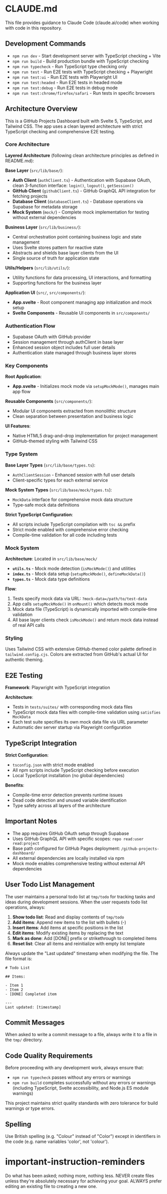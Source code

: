 # CLAUDE.md

This file provides guidance to Claude Code (claude.ai/code) when working with code in this repository.

## Development Commands

- `npm run dev` - Start development server with TypeScript checking + Vite
- `npm run build` - Build production bundle with TypeScript checking
- `npm run typecheck` - Run TypeScript type checking only
- `npm run test` - Run E2E tests with TypeScript checking + Playwright
- `npm run test:ui` - Run E2E tests with Playwright UI
- `npm run test:headed` - Run E2E tests in headed mode
- `npm run test:debug` - Run E2E tests in debug mode
- `npm run test:chrome/firefox/safari` - Run tests in specific browsers

## Architecture Overview

This is a GitHub Projects Dashboard built with Svelte 5, TypeScript, and Tailwind CSS. The app uses a clean layered architecture with strict TypeScript checking and comprehensive E2E testing.

### Core Architecture

**Layered Architecture** (following clean architecture principles as defined in README.md):

**Base Layer** (`src/lib/base/`):
- **Auth Client** (`authClient.ts`) - Authentication with Supabase OAuth, clean 3-function interface: `login()`, `logout()`, `getSession()`
- **GitHub Client** (`githubClient.ts`) - GitHub GraphQL API integration for fetching projects
- **Database Client** (`databaseClient.ts`) - Database operations via Supabase for metadata storage
- **Mock System** (`mock/`) - Complete mock implementation for testing without external dependencies

**Business Layer** (`src/lib/business/`):
- Central orchestration point containing business logic and state management
- Uses Svelte stores pattern for reactive state
- Abstracts and shields base layer clients from the UI
- Single source of truth for application state

**Utils/Helpers** (`src/lib/utils/`):
- Utility functions for data processing, UI interactions, and formatting
- Supporting functions for the business layer

**Application UI** (`src/`, `src/components/`):
- **App.svelte** - Root component managing app initialization and mock setup
- **Svelte Components** - Reusable UI components in `src/components/`

### Authentication Flow

- Supabase OAuth with GitHub provider
- Session management through authClient in base layer
- Enhanced session object includes full user details
- Authentication state managed through business layer stores

### Key Components

**Root Application**:
- **App.svelte** - Initializes mock mode via `setupMockMode()`, manages main app flow

**Reusable Components** (`src/components/`):
- Modular UI components extracted from monolithic structure
- Clean separation between presentation and business logic

**UI Features**:
- Native HTML5 drag-and-drop implementation for project management
- GitHub-themed styling with Tailwind CSS

### Type System

**Base Layer Types** (`src/lib/base/types.ts`):
- `AuthClientSession` - Enhanced session with full user details
- Client-specific types for each external service

**Mock System Types** (`src/lib/base/mock/types.ts`):
- `MockData` interface for comprehensive mock data structure
- Type-safe mock data definitions

**Strict TypeScript Configuration**:
- All scripts include TypeScript compilation with `tsc &&` prefix
- Strict mode enabled with comprehensive error checking
- Compile-time validation for all code including tests

### Mock System

**Architecture**: Located in `src/lib/base/mock/`
- **`utils.ts`** - Mock mode detection (`isMockMode()`) and utilities
- **`index.ts`** - Mock data setup (`setupMockMode()`, `defineMockData()`)
- **`types.ts`** - Mock data type definitions

**Flow**:
1. Tests specify mock data via URL: `?mock-data=/path/to/test-data`
2. App calls `setupMockMode()` in `onMount()` which detects mock mode
3. Mock data file (TypeScript) is dynamically imported with compile-time validation
4. All base layer clients check `isMockMode()` and return mock data instead of real API calls

### Styling

Uses Tailwind CSS with extensive GitHub-themed color palette defined in `tailwind.config.cjs`. Colors are extracted from GitHub's actual UI for authentic theming.

## E2E Testing

**Framework**: Playwright with TypeScript integration

**Architecture**:
- Tests in `tests/suites/` with corresponding mock data files
- TypeScript mock data files with compile-time validation using `satisfies MockData`
- Each test suite specifies its own mock data file via URL parameter
- Automatic dev server startup via Playwright configuration

## TypeScript Integration

**Strict Configuration**:
- `tsconfig.json` with strict mode enabled
- All npm scripts include TypeScript checking before execution
- Local TypeScript installation (no global dependencies)

**Benefits**:
- Compile-time error detection prevents runtime issues
- Dead code detection and unused variable identification
- Type safety across all layers of the architecture

## Important Notes

- The app requires GitHub OAuth setup through Supabase
- Uses GitHub GraphQL API with specific scopes: `repo read:user read:project`
- Base path configured for GitHub Pages deployment: `/github-projects-dashboard/`
- All external dependencies are locally installed via npm
- Mock mode enables comprehensive testing without external API dependencies

## User Todo List Management

The user maintains a personal todo list at `tmp/todo` for tracking tasks and ideas during development sessions. When the user requests todo list operations, always:

1. **Show todo list**: Read and display contents of `tmp/todo`
2. **Add items**: Append new items to the list with bullets (-)
3. **Insert items**: Add items at specific positions in the list
4. **Edit items**: Modify existing items by replacing the text
5. **Mark as done**: Add [DONE] prefix or strikethrough to completed items
6. **Reset list**: Clear all items and reinitialize with empty list template

Always update the "Last updated" timestamp when modifying the file. The file format is:
```
# Todo List

## Items:

- Item 1
- Item 2
- [DONE] Completed item

---
Last updated: [timestamp]
```

## Commit Messages

When asked to write a commit message to a file, always write it to a file in the `tmp/` directory.

## Code Quality Requirements

Before proceeding with any development work, always ensure that:

- `npm run typecheck` passes without any errors or warnings
- `npm run build` completes successfully without any errors or warnings (including TypeScript, Svelte accessibility, and Node.js ES module warnings)

This project maintains strict quality standards with zero tolerance for build warnings or type errors.

## Spelling

Use British spelling (e.g. "Colour" instead of "Color") except in identifiers in the code (e.g. name variables 'color', not 'colour').

# important-instruction-reminders
Do what has been asked; nothing more, nothing less.
NEVER create files unless they're absolutely necessary for achieving your goal.
ALWAYS prefer editing an existing file to creating a new one.
